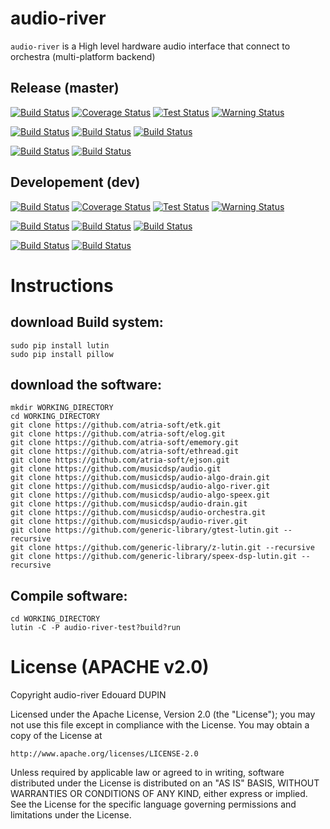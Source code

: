 audio-river
=====

`audio-river` is a High level hardware audio interface that connect to orchestra (multi-platform backend)

Release (master)
----------------

[![Build Status](https://travis-ci.org/musicdsp/audio-river.svg?branch=master)](https://travis-ci.org/musicdsp/audio-river)
[![Coverage Status](http://musicdsp.com/ci/coverage/musicdsp/audio-river.svg?branch=master)](http://musicdsp.com/ci/musicdsp/audio-river)
[![Test Status](http://musicdsp.com/ci/test/musicdsp/audio-river.svg?branch=master)](http://musicdsp.com/ci/musicdsp/audio-river)
[![Warning Status](http://musicdsp.com/ci/warning/musicdsp/audio-river.svg?branch=master)](http://musicdsp.com/ci/musicdsp/audio-river)

[![Build Status](http://musicdsp.com/ci/build/musicdsp/audio-river.svg?branch=master&tag=Linux)](http://musicdsp.com/ci/musicdsp/audio-river)
[![Build Status](http://musicdsp.com/ci/build/musicdsp/audio-river.svg?branch=master&tag=MacOs)](http://musicdsp.com/ci/musicdsp/audio-river)
[![Build Status](http://musicdsp.com/ci/build/musicdsp/audio-river.svg?branch=master&tag=Mingw)](http://musicdsp.com/ci/musicdsp/audio-river)

[![Build Status](http://musicdsp.com/ci/build/musicdsp/audio-river.svg?branch=master&tag=Android)](http://musicdsp.com/ci/musicdsp/audio-river)
[![Build Status](http://musicdsp.com/ci/build/musicdsp/audio-river.svg?branch=master&tag=IOs)](http://musicdsp.com/ci/musicdsp/audio-river)

Developement (dev)
------------------

[![Build Status](https://travis-ci.org/musicdsp/audio-river.svg?branch=dev)](https://travis-ci.org/musicdsp/audio-river)
[![Coverage Status](http://musicdsp.com/ci/coverage/musicdsp/audio-river.svg?branch=dev)](http://musicdsp.com/ci/musicdsp/audio-river)
[![Test Status](http://musicdsp.com/ci/test/musicdsp/audio-river.svg?branch=dev)](http://musicdsp.com/ci/musicdsp/audio-river)
[![Warning Status](http://musicdsp.com/ci/warning/musicdsp/audio-river.svg?branch=dev)](http://musicdsp.com/ci/musicdsp/audio-river)

[![Build Status](http://musicdsp.com/ci/build/musicdsp/audio-river.svg?branch=dev&tag=Linux)](http://musicdsp.com/ci/musicdsp/audio-river)
[![Build Status](http://musicdsp.com/ci/build/musicdsp/audio-river.svg?branch=dev&tag=MacOs)](http://musicdsp.com/ci/musicdsp/audio-river)
[![Build Status](http://musicdsp.com/ci/build/musicdsp/audio-river.svg?branch=dev&tag=Mingw)](http://musicdsp.com/ci/musicdsp/audio-river)

[![Build Status](http://musicdsp.com/ci/build/musicdsp/audio-river.svg?branch=dev&tag=Android)](http://musicdsp.com/ci/musicdsp/audio-river)
[![Build Status](http://musicdsp.com/ci/build/musicdsp/audio-river.svg?branch=dev&tag=IOs)](http://musicdsp.com/ci/musicdsp/audio-river)


Instructions
============

download Build system:
----------------------

	sudo pip install lutin
	sudo pip install pillow

download the software:
----------------------

	mkdir WORKING_DIRECTORY
	cd WORKING_DIRECTORY
	git clone https://github.com/atria-soft/etk.git
	git clone https://github.com/atria-soft/elog.git
	git clone https://github.com/atria-soft/ememory.git
	git clone https://github.com/atria-soft/ethread.git
	git clone https://github.com/atria-soft/ejson.git
	git clone https://github.com/musicdsp/audio.git
	git clone https://github.com/musicdsp/audio-algo-drain.git
	git clone https://github.com/musicdsp/audio-algo-river.git
	git clone https://github.com/musicdsp/audio-algo-speex.git
	git clone https://github.com/musicdsp/audio-drain.git
	git clone https://github.com/musicdsp/audio-orchestra.git
	git clone https://github.com/musicdsp/audio-river.git
	git clone https://github.com/generic-library/gtest-lutin.git --recursive
	git clone https://github.com/generic-library/z-lutin.git --recursive
	git clone https://github.com/generic-library/speex-dsp-lutin.git --recursive

Compile software:
-----------------

	cd WORKING_DIRECTORY
	lutin -C -P audio-river-test?build?run

License (APACHE v2.0)
=====================
Copyright audio-river Edouard DUPIN

Licensed under the Apache License, Version 2.0 (the "License");
you may not use this file except in compliance with the License.
You may obtain a copy of the License at

    http://www.apache.org/licenses/LICENSE-2.0

Unless required by applicable law or agreed to in writing, software
distributed under the License is distributed on an "AS IS" BASIS,
WITHOUT WARRANTIES OR CONDITIONS OF ANY KIND, either express or implied.
See the License for the specific language governing permissions and
limitations under the License.

